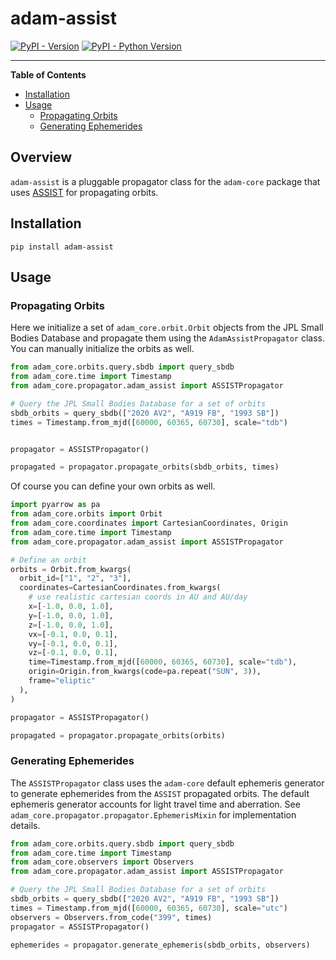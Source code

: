 # adam-assist

[![PyPI - Version](https://img.shields.io/pypi/v/adam-assist.svg)](https://pypi.org/project/adam-assist)
[![PyPI - Python Version](https://img.shields.io/pypi/pyversions/adam-assist.svg)](https://pypi.org/project/adam-assist)

-----

**Table of Contents**


- [Installation](#installation)
- [Usage](#usage)
  - [Propagating Orbits](#propagating-orbits)
  - [Generating Ephemerides](#generating-ephemerides)


## Overview
`adam-assist` is a pluggable propagator class for the `adam-core` package that uses [ASSIST](https://github.com/matthewholman/assist) for propagating orbits.


## Installation

```console
pip install adam-assist
```

## Usage

### Propagating Orbits

Here we initialize a set of `adam_core.orbit.Orbit` objects from the JPL Small Bodies Database and propagate them using the `AdamAssistPropagator` class. You can manually initialize the orbits as well.

```python
from adam_core.orbits.query.sbdb import query_sbdb
from adam_core.time import Timestamp
from adam_core.propagator.adam_assist import ASSISTPropagator

# Query the JPL Small Bodies Database for a set of orbits
sbdb_orbits = query_sbdb(["2020 AV2", "A919 FB", "1993 SB"])
times = Timestamp.from_mjd([60000, 60365, 60730], scale="tdb")


propagator = ASSISTPropagator()

propagated = propagator.propagate_orbits(sbdb_orbits, times)
```

Of course you can define your own orbits as well.

```python
import pyarrow as pa
from adam_core.orbits import Orbit
from adam_core.coordinates import CartesianCoordinates, Origin
from adam_core.time import Timestamp
from adam_core.propagator.adam_assist import ASSISTPropagator

# Define an orbit
orbits = Orbit.from_kwargs(
  orbit_id=["1", "2", "3"],
  coordinates=CartesianCoordinates.from_kwargs(
    # use realistic cartesian coords in AU and AU/day
    x=[-1.0, 0.0, 1.0],
    y=[-1.0, 0.0, 1.0],
    z=[-1.0, 0.0, 1.0],
    vx=[-0.1, 0.0, 0.1],
    vy=[-0.1, 0.0, 0.1],
    vz=[-0.1, 0.0, 0.1],
    time=Timestamp.from_mjd([60000, 60365, 60730], scale="tdb"),
    origin=Origin.from_kwargs(code=pa.repeat("SUN", 3)),
    frame="eliptic"
  ),
)

propagator = ASSISTPropagator()

propagated = propagator.propagate_orbits(orbits)
```

### Generating Ephemerides

The `ASSISTPropagator` class uses the `adam-core` default ephemeris generator to generate ephemerides from the `ASSIST` propagated orbits. The default ephemeris generator accounts for light travel time and aberration. See `adam_core.propagator.propagator.EphemerisMixin` for implementation details.


```python
from adam_core.orbits.query.sbdb import query_sbdb
from adam_core.time import Timestamp
from adam_core.observers import Observers
from adam_core.propagator.adam_assist import ASSISTPropagator

# Query the JPL Small Bodies Database for a set of orbits
sbdb_orbits = query_sbdb(["2020 AV2", "A919 FB", "1993 SB"])
times = Timestamp.from_mjd([60000, 60365, 60730], scale="utc")
observers = Observers.from_code("399", times)
propagator = ASSISTPropagator()

ephemerides = propagator.generate_ephemeris(sbdb_orbits, observers)
```







